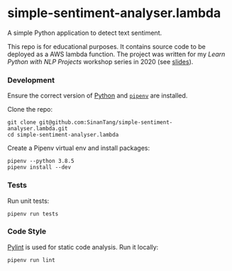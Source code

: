 # simple-sentiment-analyser.lambda
A simple Python application to detect text sentiment. 

This repo is for educational purposes. It contains source code to be deployed as a AWS lambda function. The project was written for my _Learn Python with NLP Projects_ workshop series in 2020 (see [slides](https://sinantang.github.io/natural%20language%20processing/2020/12/04/python-workshop-two/)).

### Development

Ensure the correct version of [Python](https://wiki.python.org/moin/BeginnersGuide/Download) and [`pipenv`](https://github.com/pypa/pipenv) are installed.

Clone the repo:
```shell
git clone git@github.com:SinanTang/simple-sentiment-analyser.lambda.git
cd simple-sentiment-analyser.lambda
```

Create a Pipenv virtual env and install packages:
```shell
pipenv --python 3.8.5
pipenv install --dev
```

### Tests

Run unit tests:
```shell
pipenv run tests
```

### Code Style

[Pylint](https://www.pylint.org/) is used for static code analysis. Run it locally:

```shell
pipenv run lint
```
